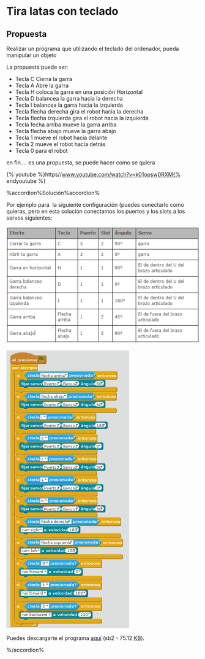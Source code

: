 
# Tira latas con teclado

## Propuesta

Realizar un programa que utilizando el teclado del ordenador, pueda manipular un objeto

La propuesta puede ser:

- Tecla C Cierra la garra
- Tecla A Abre la garra
- Tecla H coloca la garra en una posición Horizontal
- Tecla D balancea la garra hacia la derecha
- Tecla I balancea la garra hacia la izquierda
- Tecla flecha derecha gira el robot hacia la derecha
- Tecla flecha izquierda gira el robot hacia la izquierda
- Tecla fecha arriba mueve la garra arriba
- Tecla flecha abajo mueve la garra abajo
- Tecla 1 mueve el robot hacia delante
- Tecla 2 mueve el robot hacia detrás
- Tecla 0 para el robot

en fin.... es una propuesta, se puede hacer como se quiera

{% youtube %}https//www.youtube.com/watch?v=k01opsw0RXM{% endyoutube %}

%accordion%Solución%accordion%

Por ejemplo para  la siguiente configuración (puedes conectarlo como quieras, pero en esta solución conectamos los puertos y los slots a los servos siguientes:

![](/assets/tabla.png)

![](img/tiralatasteclado.png)

Puedes descargarte el programa [aquí](http://aularagon.catedu.es/materialesaularagon2013/mbot/M3plus/PINZAS-CIERRA-ABRE-CONTECLADO.sb2) (sb2 - 75.12 <abbr lang="en" title="KiloBytes">KB</abbr>).

%/accordion%



